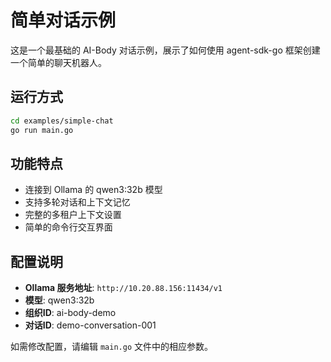 # 简单对话示例

这是一个最基础的 AI-Body 对话示例，展示了如何使用 agent-sdk-go 框架创建一个简单的聊天机器人。

## 运行方式

```bash
cd examples/simple-chat
go run main.go
```

## 功能特点

- 连接到 Ollama 的 qwen3:32b 模型
- 支持多轮对话和上下文记忆
- 完整的多租户上下文设置
- 简单的命令行交互界面

## 配置说明

- **Ollama 服务地址**: `http://10.20.88.156:11434/v1`
- **模型**: qwen3:32b
- **组织ID**: ai-body-demo
- **对话ID**: demo-conversation-001

如需修改配置，请编辑 `main.go` 文件中的相应参数。